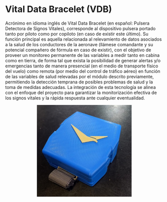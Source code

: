 <div align="left">

# **Vital Data Bracelet (VDB)**
Acrónimo en idioma inglés de Vital Data Bracelet (en español: Pulsera Detectora de Signos Vitales), corresponde al dispositivo pulsera portado tanto por piloto como por copiloto (en caso de existir este último). Su función principal es aquella relacionada al relevamiento de datos asociados a la salud de los conductores de la aeronave (llámese comandante y su potencial compañero de fórmula en caso de existir), con el objetivo de proveer un monitoreo permanente de las variables a medir tanto en cabina como en tierra, de forma tal que exista la posibilidad de generar alertas y/o emergencias tanto de manera presencial (en el medio de transporte físico del vuelo) como remota (por medio del control de tráfico aéreo) en función de las variables de salud relevadas por el módulo descrito previamente, permitiendo la detección temprana de posibles problemas de salud y la toma de medidas adecuadas. La integración de esta tecnología se alinea con el enfoque del proyecto para garantizar la monitorización efectiva de los signos vitales y la rápida respuesta ante cualquier eventualidad.

<p align="center">
  <img src="/Imagenes/V.D.B.jpg" alt="VDB" width="60%"/>
</p>

